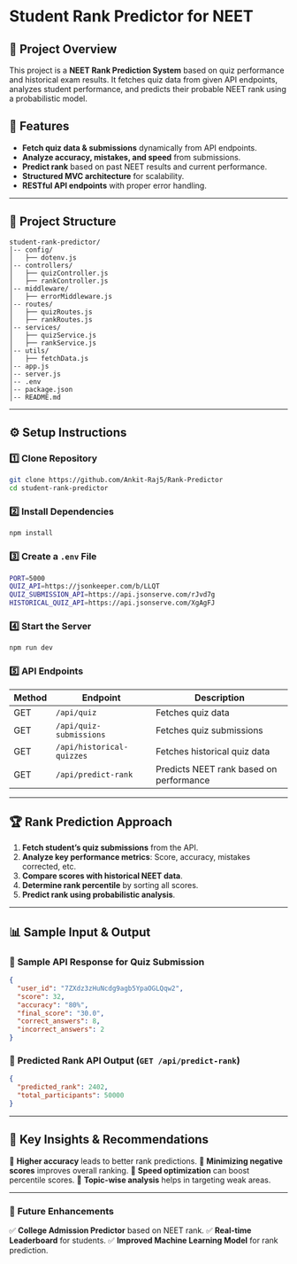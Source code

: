 # Student Rank Predictor for NEET

## 📌 Project Overview
This project is a **NEET Rank Prediction System** based on quiz performance and historical exam results. It fetches quiz data from given API endpoints, analyzes student performance, and predicts their probable NEET rank using a probabilistic model.

## 🚀 Features
- **Fetch quiz data & submissions** dynamically from API endpoints.
- **Analyze accuracy, mistakes, and speed** from submissions.
- **Predict rank** based on past NEET results and current performance.
- **Structured MVC architecture** for scalability.
- **RESTful API endpoints** with proper error handling.

---

## 📂 Project Structure
```
student-rank-predictor/
│-- config/
│   ├── dotenv.js
│-- controllers/
│   ├── quizController.js
│   ├── rankController.js
│-- middleware/
│   ├── errorMiddleware.js
│-- routes/
│   ├── quizRoutes.js
│   ├── rankRoutes.js
│-- services/
│   ├── quizService.js
│   ├── rankService.js
│-- utils/
│   ├── fetchData.js
│-- app.js
│-- server.js
│-- .env
│-- package.json
│-- README.md
```

---

## ⚙️ Setup Instructions
### 1️⃣ Clone Repository
```sh
git clone https://github.com/Ankit-Raj5/Rank-Predictor
cd student-rank-predictor
```
### 2️⃣ Install Dependencies
```sh
npm install
```
### 3️⃣ Create a `.env` File
```sh
PORT=5000
QUIZ_API=https://jsonkeeper.com/b/LLQT
QUIZ_SUBMISSION_API=https://api.jsonserve.com/rJvd7g
HISTORICAL_QUIZ_API=https://api.jsonserve.com/XgAgFJ
```
### 4️⃣ Start the Server
```sh
npm run dev
```
### 5️⃣ API Endpoints
| Method | Endpoint | Description |
|--------|-------------|-------------|
| GET | `/api/quiz` | Fetches quiz data |
| GET | `/api/quiz-submissions` | Fetches quiz submissions |
| GET | `/api/historical-quizzes` | Fetches historical quiz data |
| GET | `/api/predict-rank` | Predicts NEET rank based on performance |

---

## 🏆 Rank Prediction Approach
1. **Fetch student’s quiz submissions** from the API.
2. **Analyze key performance metrics**: Score, accuracy, mistakes corrected, etc.
3. **Compare scores with historical NEET data**.
4. **Determine rank percentile** by sorting all scores.
5. **Predict rank using probabilistic analysis**.

---

## 📊 Sample Input & Output
### 🎯 **Sample API Response for Quiz Submission**
```json
{
  "user_id": "7ZXdz3zHuNcdg9agb5YpaOGLQqw2",
  "score": 32,
  "accuracy": "80%",
  "final_score": "30.0",
  "correct_answers": 8,
  "incorrect_answers": 2
}
```

### 🔮 **Predicted Rank API Output (`GET /api/predict-rank`)**
```json
{
  "predicted_rank": 2402,
  "total_participants": 50000
}
```

---

## 📌 Key Insights & Recommendations
📍 **Higher accuracy** leads to better rank predictions.
📍 **Minimizing negative scores** improves overall ranking.
📍 **Speed optimization** can boost percentile scores.
📍 **Topic-wise analysis** helps in targeting weak areas.

---

### 🚀 **Future Enhancements**
✅ **College Admission Predictor** based on NEET rank.
✅ **Real-time Leaderboard** for students.
✅ **Improved Machine Learning Model** for rank prediction.


